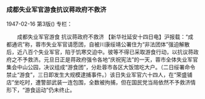 ### 成都失业军官游食抗议蒋政府不救济

1947-02-16
第3版()
专栏：

　　成都失业军官游食
    抗议蒋政府不救济
    【新华社延安十四日电】沪报载：“成都通讯”称，蓉市失业军官请愿团，自被川康绥靖公署住为“非法团体”强迫解散后，近八百个失业军官，陷于饥寒交迫中。彼等不得已采取游食行动，以抗议蒋政府之不予救济。元旦日正是蒋政府强令各地“庆祝宪法”的一天，蓉市全体失业军官集会中山公园，决议组成“游食团”，分赴蓉市各区大饭馆吃大户。（二日绥署命令禁止“游食”，三日即发生大规模逮捕事件。）该日失业军官六十四人，在“荣盛铺店”坐吃时，遭警部武装一连包围，全数被拘捕，但在国民党当局依然不予救济情形下，“游食运动”仍未终止。
